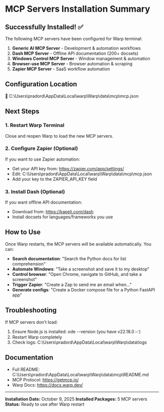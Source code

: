 ﻿# MCP Servers Installation Summary

## Successfully Installed! ✅

The following MCP servers have been configured for Warp terminal:

1. **Generic AI MCP Server** - Development & automation workflows
2. **Dash MCP Server** - Offline API documentation (200+ docsets)
3. **Windows Control MCP Server** - Window management & automation
4. **Browser-use MCP Server** - Browser automation & scraping
5. **Zapier MCP Server** - SaaS workflow automation

## Configuration Location

📁 C:\Users\pradord\AppData\Local\warp\Warp\data\mcp\mcp.json

## Next Steps

### 1. Restart Warp Terminal
Close and reopen Warp to load the new MCP servers.

### 2. Configure Zapier (Optional)
If you want to use Zapier automation:
- Get your API key from: https://zapier.com/app/settings/
- Edit: C:\Users\pradord\AppData\Local\warp\Warp\data\mcp\mcp.json
- Add your key to the ZAPIER_API_KEY field

### 3. Install Dash (Optional)
If you want offline API documentation:
- Download from: https://kapeli.com/dash
- Install docsets for languages/frameworks you use

## How to Use

Once Warp restarts, the MCP servers will be available automatically. You can:

- **Search documentation**: "Search the Python docs for list comprehension"
- **Automate Windows**: "Take a screenshot and save it to my desktop"
- **Control browser**: "Open Chrome, navigate to GitHub, and take a screenshot"
- **Trigger Zapier**: "Create a Zap to send me an email when..."
- **Generate configs**: "Create a Docker compose file for a Python FastAPI app"

## Troubleshooting

If MCP servers don't load:
1. Ensure Node.js is installed: 
ode --version (you have v22.18.0 ✅)
2. Restart Warp completely
3. Check logs: C:\Users\pradord\AppData\Local\warp\Warp\data\logs

## Documentation

- Full README: C:\Users\pradord\AppData\Local\warp\Warp\data\mcp\README.md
- MCP Protocol: https://getmcp.io/
- Warp Docs: https://docs.warp.dev/

---

**Installation Date:** October 9, 2025
**Installed Packages:** 5 MCP servers
**Status:** Ready to use after Warp restart
